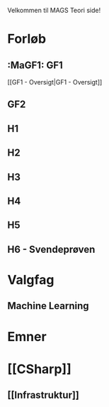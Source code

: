 Velkommen til MAGS Teori side!


# Forløb

## :MaGF1: GF1 

[[GF1 - Oversigt|GF1 - Oversigt]]

## GF2 

## H1

## H2

## H3

## H4

## H5

## H6 - Svendeprøven


# Valgfag

## Machine Learning


# Emner

# [[CSharp]] 

## [[Infrastruktur]]